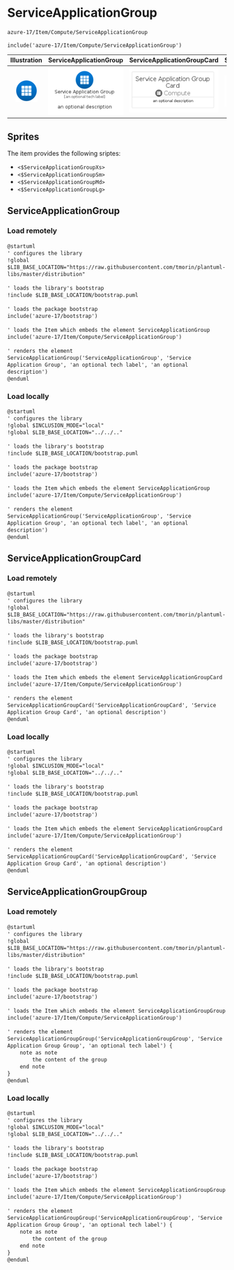 # ServiceApplicationGroup


```text
azure-17/Item/Compute/ServiceApplicationGroup
```

```text
include('azure-17/Item/Compute/ServiceApplicationGroup')
```



| Illustration | ServiceApplicationGroup | ServiceApplicationGroupCard | ServiceApplicationGroupGroup |
| :---: | :---: | :---: | :---: |
| ![illustration for Illustration](../../../azure-17/Item/Compute/ServiceApplicationGroup.png) | ![illustration for ServiceApplicationGroup](../../../azure-17/Item/Compute/ServiceApplicationGroup.Local.png) | ![illustration for ServiceApplicationGroupCard](../../../azure-17/Item/Compute/ServiceApplicationGroupCard.Local.png) | ![illustration for ServiceApplicationGroupGroup](../../../azure-17/Item/Compute/ServiceApplicationGroupGroup.Local.png) |



## Sprites
The item provides the following sriptes:

- `<$ServiceApplicationGroupXs>`
- `<$ServiceApplicationGroupSm>`
- `<$ServiceApplicationGroupMd>`
- `<$ServiceApplicationGroupLg>`





## ServiceApplicationGroup

### Load remotely
```plantuml
@startuml
' configures the library
!global $LIB_BASE_LOCATION="https://raw.githubusercontent.com/tmorin/plantuml-libs/master/distribution"

' loads the library's bootstrap
!include $LIB_BASE_LOCATION/bootstrap.puml

' loads the package bootstrap
include('azure-17/bootstrap')

' loads the Item which embeds the element ServiceApplicationGroup
include('azure-17/Item/Compute/ServiceApplicationGroup')

' renders the element
ServiceApplicationGroup('ServiceApplicationGroup', 'Service Application Group', 'an optional tech label', 'an optional description')
@enduml
```

### Load locally
```plantuml
@startuml
' configures the library
!global $INCLUSION_MODE="local"
!global $LIB_BASE_LOCATION="../../.."

' loads the library's bootstrap
!include $LIB_BASE_LOCATION/bootstrap.puml

' loads the package bootstrap
include('azure-17/bootstrap')

' loads the Item which embeds the element ServiceApplicationGroup
include('azure-17/Item/Compute/ServiceApplicationGroup')

' renders the element
ServiceApplicationGroup('ServiceApplicationGroup', 'Service Application Group', 'an optional tech label', 'an optional description')
@enduml
```

## ServiceApplicationGroupCard

### Load remotely
```plantuml
@startuml
' configures the library
!global $LIB_BASE_LOCATION="https://raw.githubusercontent.com/tmorin/plantuml-libs/master/distribution"

' loads the library's bootstrap
!include $LIB_BASE_LOCATION/bootstrap.puml

' loads the package bootstrap
include('azure-17/bootstrap')

' loads the Item which embeds the element ServiceApplicationGroupCard
include('azure-17/Item/Compute/ServiceApplicationGroup')

' renders the element
ServiceApplicationGroupCard('ServiceApplicationGroupCard', 'Service Application Group Card', 'an optional description')
@enduml
```

### Load locally
```plantuml
@startuml
' configures the library
!global $INCLUSION_MODE="local"
!global $LIB_BASE_LOCATION="../../.."

' loads the library's bootstrap
!include $LIB_BASE_LOCATION/bootstrap.puml

' loads the package bootstrap
include('azure-17/bootstrap')

' loads the Item which embeds the element ServiceApplicationGroupCard
include('azure-17/Item/Compute/ServiceApplicationGroup')

' renders the element
ServiceApplicationGroupCard('ServiceApplicationGroupCard', 'Service Application Group Card', 'an optional description')
@enduml
```

## ServiceApplicationGroupGroup

### Load remotely
```plantuml
@startuml
' configures the library
!global $LIB_BASE_LOCATION="https://raw.githubusercontent.com/tmorin/plantuml-libs/master/distribution"

' loads the library's bootstrap
!include $LIB_BASE_LOCATION/bootstrap.puml

' loads the package bootstrap
include('azure-17/bootstrap')

' loads the Item which embeds the element ServiceApplicationGroupGroup
include('azure-17/Item/Compute/ServiceApplicationGroup')

' renders the element
ServiceApplicationGroupGroup('ServiceApplicationGroupGroup', 'Service Application Group Group', 'an optional tech label') {
    note as note
        the content of the group
    end note
}
@enduml
```

### Load locally
```plantuml
@startuml
' configures the library
!global $INCLUSION_MODE="local"
!global $LIB_BASE_LOCATION="../../.."

' loads the library's bootstrap
!include $LIB_BASE_LOCATION/bootstrap.puml

' loads the package bootstrap
include('azure-17/bootstrap')

' loads the Item which embeds the element ServiceApplicationGroupGroup
include('azure-17/Item/Compute/ServiceApplicationGroup')

' renders the element
ServiceApplicationGroupGroup('ServiceApplicationGroupGroup', 'Service Application Group Group', 'an optional tech label') {
    note as note
        the content of the group
    end note
}
@enduml
```

